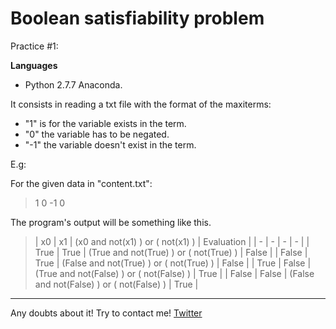 Boolean satisfiability problem
=====================

Practice #1:

**Languages**

* Python 2.7.7 Anaconda.

It consists in reading a txt file with the format of the maxiterms:

* "1" is for the variable exists in the term.
* "0" the variable has to be negated. 
* "-1" the variable doesn't exist in the term.


 E.g:
 
 For the given data in "content.txt":
 > 1 0
 >-1 0
 
 The program's output will be something like this.
 
>| x0  | x1 | (x0 and not(x1) ) or ( not(x1) ) | Evaluation |
| - | - | - | - |
| True | True  | (True and  not(True) ) or ( not(True) ) | False |
| False | True  | (False and  not(True) ) or ( not(True) ) | False |
| True | False  | (True and  not(False) ) or ( not(False) ) | True |
| False | False  | (False and  not(False) ) or ( not(False) ) | True |


----------

Any doubts about it! Try to contact me! [Twitter](http://twitter.com/jresendiz27)